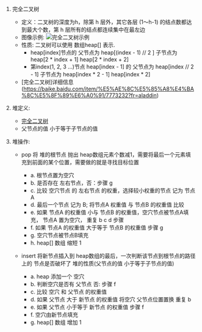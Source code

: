 1. 完全二叉树
    - 定义：二叉树的深度为h，除第 h 层外，其它各层 (1～h-1) 的结点数都达到最大个数，第 h 层所有的结点都连续集中在最左边
    - 图像示例: ![完全二叉树示例](http://image.sprinkle.top/image/tree/complete_binary_tree.jpeg)
    - 性质: 二叉树可以使用 数组heap[] 表示. 
        - heap[index]节点的 父节点为 heap[(index - 1) // 2 ]  子节点为 heap[2 * index + 1] heap[2 * index + 2]
        - 第index(1, 2, 3 ...)节点 heap[index - 1] 的 父节点为 heap[index // 2 - 1] 子节点为 heap[index * 2 - 1] heap[index * 2]
    - [完全二叉树]详细信息(https://baike.baidu.com/item/%E5%AE%8C%E5%85%A8%E4%BA%8C%E5%8F%89%E6%A0%91/7773232?fr=aladdin)

2. 堆定义:
    - [完全二叉树](https://baike.baidu.com/item/%E5%AE%8C%E5%85%A8%E4%BA%8C%E5%8F%89%E6%A0%91/7773232?fr=aladdin)
    - 父节点的值 小于等于子节点的值

3. 堆操作:
    - pop 将 堆的根节点 抛出 heap数组元素个数减1，需要将最后一个元素填充到前面的某个位置，需要做的就是寻找目标位置
        - a. 根节点置为空穴
        - b. 是否存在 左右节点，否：步骤 g
        - c. 比较 空穴节点 的 左右节点 的权重，选择较小权重的节点 记为 节点A
        - d. 最后一个节点 记为 B; 将节点A 权重值 与 节点B 的权重值 比较
        - e. 如果 节点A 的权重值 小与 节点B 的权重值，空穴节点被节点A填充， 节点A 置为空穴， 重复 b c d 步骤
        - f. 如果 节点A 的权重值 大于等于 节点B 的权重值 步骤 g
        - g. 空穴节点被节点B填充
        - h. heap[] 数组 缩短 1
        
    - insert 将新节点插入到 heap数组的最后，一次判断该节点到根节点的路径上的 节点是否破坏了 堆的性质(父节点的值 小于等于子节点的值)
        - a. heap 添加一个 空穴
        - b. 判断空穴是否有 父节点 否: 步骤 f
        - c. 比较 空穴 和 父节点 的权重值
        - d. 如果 父节点 大于  新节点 的权重值 将空穴 父节点位置置换 重复 b
        - e. 如果 父节点 小于等于 新节点 的权重值 步骤 f
        - f. 空穴由新节点填充
        - g. heap[] 数组 增加 1